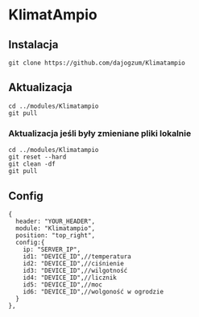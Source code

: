# KlimatAmpio

## Instalacja
```
git clone https://github.com/dajogzum/Klimatampio
```

## Aktualizacja
```
cd ../modules/Klimatampio
git pull
```
### Aktualizacja jeśli były zmieniane pliki lokalnie<br>
```
cd ../modules/Klimatampio
git reset --hard
git clean -df
git pull
```
## Config
```
{
  header: "YOUR_HEADER",
  module: "Klimatampio",
  position: "top_right",
  config:{
    ip: "SERVER_IP",
    id1: "DEVICE_ID",//temperatura
    id2: "DEVICE_ID",//ciśnienie
    id3: "DEVICE_ID",//wilgotność
    id4: "DEVICE_ID",//licznik
    id5: "DEVICE_ID",//moc
    id6: "DEVICE_ID",//wolgoność w ogrodzie
  }
},
```
